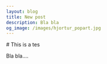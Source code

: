 ```yaml
---
layout: blog
title: New post
description: Bla bla
og_image: /images/hjortur_popart.jpg
---
```


\# This is a tes

Bla bla….